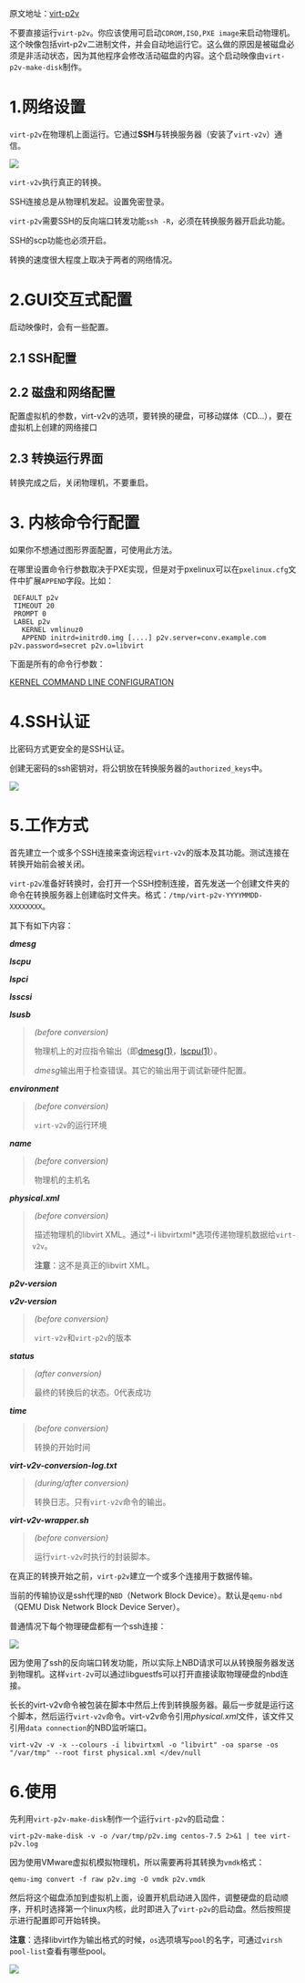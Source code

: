原文地址：[virt-p2v](http://libguestfs.org/virt-p2v.1.html)

不要直接运行`virt-p2v`。你应该使用可启动`CDROM,ISO,PXE image`来启动物理机。这个映像包括virt-p2v二进制文件，并会自动地运行它。这么做的原因是被磁盘必须是非活动状态，因为其他程序会修改活动磁盘的内容。这个启动映像由`virt-p2v-make-disk`制作。

# 1.网络设置

`virt-p2v`在物理机上面运行。它通过**SSH**与转换服务器（安装了`virt-v2v`）通信。

![](img/virt-p2v通信示意图.png)

`virt-v2v`执行真正的转换。

SSH连接总是从物理机发起。设置免密登录。

`virt-p2v`需要SSH的反向端口转发功能`ssh -R`，必须在转换服务器开启此功能。

SSH的scp功能也必须开启。

转换的速度很大程度上取决于两者的网络情况。

# 2.GUI交互式配置

启动映像时，会有一些配置。

## 2.1 SSH配置

## 2.2 磁盘和网络配置

配置虚拟机的参数，virt-v2v的选项，要转换的硬盘，可移动媒体（CD...），要在虚拟机上创建的网络接口

## 2.3 转换运行界面

转换完成之后，关闭物理机，不要重启。

# 3. 内核命令行配置

如果你不想通过图形界面配置，可使用此方法。

在哪里设置命令行参数取决于PXE实现，但是对于pxelinux可以在`pxelinux.cfg`文件中扩展`APPEND`字段。比如：

```shell
 DEFAULT p2v
 TIMEOUT 20
 PROMPT 0
 LABEL p2v
   KERNEL vmlinuz0
   APPEND initrd=initrd0.img [....] p2v.server=conv.example.com p2v.password=secret p2v.o=libvirt
```

下面是所有的命令行参数：

[KERNEL COMMAND LINE CONFIGURATION](http://libguestfs.org/virt-p2v.1.html#kernel-command-line-configuration)

# 4.SSH认证

比密码方式更安全的是SSH认证。

创建无密码的ssh密钥对，将公钥放在转换服务器的`authorized_keys`中。

![](img/virt-p2v的ssh配置.png)

# 5.工作方式

首先建立一个或多个SSH连接来查询远程`virt-v2v`的版本及其功能。测试连接在转换开始前会被关闭。

`virt-p2v`准备好转换时，会打开一个SSH控制连接，首先发送一个创建文件夹的命令在转换服务器上创建临时文件夹。格式：`/tmp/virt-p2v-YYYYMMDD-XXXXXXXX`。

其下有如下内容：

***dmesg***

***lscpu***

***lspci***

***lsscsi***

***lsusb***

> ​	*(before conversion)*
>
> ​	物理机上的对应指令输出（即[dmesg(1)](http://man.he.net/man1/dmesg)，[lscpu(1)](http://man.he.net/man1/lscpu)）。
>
> ​	*dmesg*输出用于检查错误。其它的输出用于调试新硬件配置。

***environment***

> ​	*(before conversion)*
>
> ​	`virt-v2v`的运行环境

***name***

> ​	*(before conversion)*
>
> ​	物理机的主机名

***physical.xml***

> ​	*(before conversion)*
>
> ​	描述物理机的libvirt XML。通过*-i libvirtxml*选项传递物理机数据给`virt-v2v`。
>
> ​	**注意**：这不是真正的libvirt XML。

***p2v-version***

***v2v-version***

> ​	*(before conversion)*
>
> ​	`virt-v2v`和`virt-p2v`的版本

***status***

> ​	*(after conversion)*
>
> ​	最终的转换后的状态。0代表成功

***time***

> ​	*(before conversion)*
>
> ​	转换的开始时间

***virt-v2v-conversion-log.txt***

> ​	*(during/after conversion)*
>
> ​	转换日志。只有`virt-v2v`命令的输出。

***virt-v2v-wrapper.sh***

> ​	*(before conversion)*
>
> ​	运行`virt-v2v`时执行的封装脚本。

在真正的转换开始之前，`virt-p2v`建立一个或多个连接用于数据传输。

当前的传输协议是ssh代理的`NBD`（Network Block Device）。默认是`qemu-nbd`（QEMU Disk Network Block Device Server）。

普通情况下每个物理硬盘都有一个ssh连接：

![](img/virt-p2v的ssh连接情况.png)

因为使用了ssh的反向端口转发功能，所以实际上NBD请求可以从转换服务器发送到物理机。这样`virt-2v`可以通过libguestfs可以打开直接读取物理硬盘的nbd连接。

长长的virt-v2v命令被包装在脚本中然后上传到转换服务器。最后一步就是运行这个脚本，然后运行`virt-v2v`命令。virt-v2v命令引用*physical.xml*文件，该文件又引用`data connection`的NBD监听端口。

```shell
virt-v2v -v -x --colours -i libvirtxml -o "libvirt" -oa sparse -os "/var/tmp" --root first physical.xml </dev/null
```

# 6.使用

先利用`virt-p2v-make-disk`制作一个运行``virt-p2v``的启动盘：

```
virt-p2v-make-disk -v -o /var/tmp/p2v.img centos-7.5 2>&1 | tee virt-p2v.log
```

因为使用VMware虚拟机模拟物理机，所以需要再将其转换为`vmdk`格式：

```
qemu-img convert -f raw p2v.img -O vmdk p2v.vmdk
```

然后将这个磁盘添加到虚拟机上面，设置开机启动进入固件，调整硬盘的启动顺序，开机时选择第一个linux内核，此时即进入了`virt-p2v`的启动盘。然后按照提示进行配置即可开始转换。

**注意**：选择libvirt作为输出格式的时候，`os`选项填写`pool`的名字，可通过`virsh pool-list`查看有哪些pool。

![](img/virt-p2v迁移过程.png)